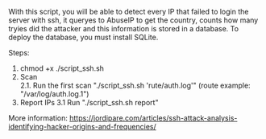 With this script, you will be able to detect every IP that failed to login the server with ssh, it queryes to AbuseIP to get the country, counts how many tryies did the attacker and this information is stored in a database.
To deploy the database, you must install SQLite.

Steps:
1. chmod +x ./script_ssh.sh
2. Scan
   <br>2.1. Run the first scan "./script_ssh.sh 'rute/auth.log'" (route example: "/var/log/auth.log.1")
3. Report IPs
   3.1 Run "./script_ssh.sh report"

More information: https://jordipare.com/articles/ssh-attack-analysis-identifying-hacker-origins-and-frequencies/
